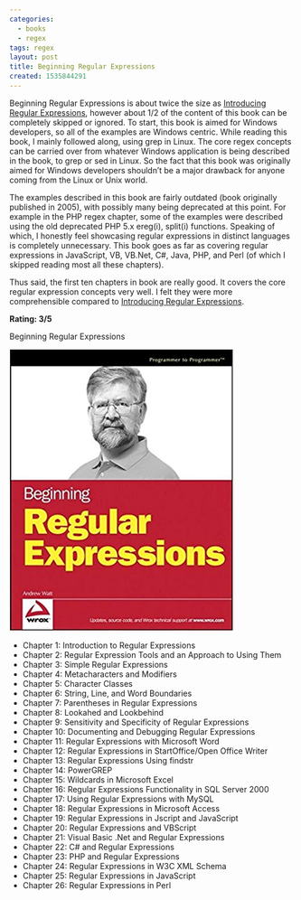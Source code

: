 ```yaml
---
categories:
  - books
  - regex
tags: regex
layout: post
title: Beginning Regular Expressions
created: 1535844291
---
```


Beginning Regular Expressions is about twice the size as <a href="https://www.rubysecurity.org/introducing-regular-expressions" target="_blank">Introducing Regular Expressions</a>, however about 1/2 of the content of this book can be completely skipped or ignored. To start, this book is aimed for Windows developers, so all of the examples are Windows centric.  While reading this book, I mainly followed along, using grep in Linux. The core regex concepts can be carried over from whatever Windows application is being described in the book, to grep or sed in Linux. So the fact that this book was originally aimed for Windows developers shouldn’t be a major drawback for anyone coming from the Linux or Unix world.

The examples described in this book are fairly outdated (book originally published in 2005), with possibly many being deprecated at this point. For example in the PHP regex chapter, some of the examples were described using the old deprecated PHP 5.x ereg(i), split(i) functions. Speaking of which, I honestly feel showcasing regular expressions in distinct languages is completely unnecessary. This book goes as far as covering regular expressions in JavaScript, VB, VB.Net, C#, Java, PHP, and Perl (of which I skipped reading  most all these chapters).

Thus said, the first ten chapters in book are really good. It covers the core regular expression concepts very well. I felt they were more comprehensible compared to <a href="https://www.rubysecurity.org/introducing-regular-expressions" target="_blank">Introducing Regular Expressions</a>.

**Rating: 3/5**

Beginning Regular Expressions

<a href="http://www.wrox.com/WileyCDA/WroxTitle/Beginning-Regular-Expressions.productCd-0764574892.html" target="_blank"><img src="/assets/books/beginning-regular-expressions.jpg"></a>

* Chapter 1: Introduction to Regular Expressions
* Chapter 2: Regular Expression Tools and an Approach to Using Them
* Chapter 3: Simple Regular Expressions
* Chapter 4: Metacharacters and Modifiers
* Chapter 5: Character Classes
* Chapter 6: String, Line, and Word Boundaries
* Chapter 7: Parentheses in Regular Expressions
* Chapter 8: Lookahed and Lookbehind
* Chapter 9: Sensitivity and Specificity of Regular Expressions
* Chapter 10: Documenting and Debugging Regular Expressions
* Chapter 11: Regular Expressions with Microsoft Word
* Chapter 12: Regular Expressions in StartOffice/Open Office Writer
* Chapter 13: Regular Expressions Using findstr
* Chapter 14: PowerGREP
* Chapter 15: Wildcards in Microsoft Excel
* Chapter 16: Regular Expressions Functionality in SQL Server 2000
* Chapter 17: Using Regular Expressions with MySQL
* Chapter 18: Regular Expressions in Microsoft Access
* Chapter 19: Regular Expressions in Jscript and JavaScript
* Chapter 20: Regular Expressions and VBScript
* Chapter 21: Visual Basic .Net and Regular Expressions
* Chapter 22: C# and Regular Expressions
* Chapter 23: PHP and Regular Expressions
* Chapter 24: Regular Expressions in W3C XML Schema
* Chapter 25: Regular Expressions in JavaScript
* Chapter 26: Regular Expressions in Perl
